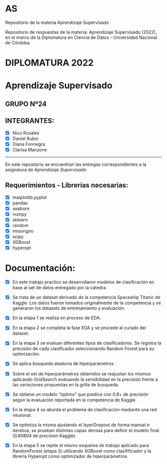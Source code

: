 # AS
Repositorio de la materia Aprendizaje Supervisado

Repositorio de respuestas de la materia: Aprendizaje Supervisado (2022), en el marco de la Diplomatura en Ciencia de Datos - Universidad Nacional de Córdoba.

# **DIPLOMATURA 2022**

# Aprendizaje Supervisado

## GRUPO Nº24

## INTEGRANTES:
   - [x] Nico Rosales 
   - [x] Daniel Rubio
   - [x] Diana Fonnegra
   - [x] Clarisa Manzone

----   
En este repositorio se encuentran las entregas correspondientes a la asignatura de _Aprendizaje Supervisado_.

## **Requerimientos - Librerías necesarias**:
   - [x] matplotlib.pyplot
   - [x] pandas
   - [x] seaborn
   - [x] numpy
   - [x] sklearn
   - [x] random
   - [x] missingno
   - [x] scipy
   - [x] XGBoost
   - [x] hyperopt

# Documentación:

   - [x] En este trabajo practico se desarrollaron modelos de clasificación en base al set de datos entregado por la cátedra.
   - [x] Se trata de un dataset derivado de la competencia Spaceship Titanic de Kaggle. Los datos fueron tomados originalmente de la competencia y se generaron los datasets de entrenamiento y evaluación.
   - [x] En la etapa 1 se realiza en proceso de EDA.
   - [x] En la etapa 2 se completa la fase EDA y se procede al curado del dataset.
   - [x] En la etapa 3 se evaluan diferentes tipos de clasificadores. Se registra la precisión de cada clasificador seleccionando Random Forest para su optimización.
   - [x] Se aplica búsqueda aleatoria de hiperparámetros. 
   - [x] Sobre el set de hiperparámetros obtenidos se reajustan los mismos aplicando GridSearch evaluando la sensibilidad en la precisión frente a las variaciones propuestas en la grilla de busqueda.
   - [x] Se obtiene un modelo "óptimo" que predice con 0.8+ de precisión según la evaluación reportada en la competencia de Kaggle.
   - [x] En la etapa 4 se aborda el problema de clasificación mediante una red neuronal.
   - [x] Se optimiza la misma ajustando el layerDropout de forma manual e iterativa, se prueban distintas capas densas para definir el modelo final. (0.80804 de precisión Kaggle).
   - [x] En la etapa 5 se repite el mismo esquema de trabajo aplicado para RandomForest (etapa 3) utilizando XGBoost como clasifificador y la librería Hyperopt como optimizador de hiperparámetros.

 
